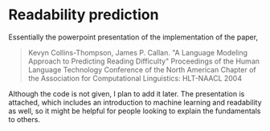 # Readability prediction    


Essentially the powerpoint presentation of the implementation of the paper, 

> Kevyn Collins-Thompson, James P. Callan. "A Language Modeling Approach to Predicting Reading Difficulty"
> Proceedings of the Human Language Technology Conference of the North American Chapter of the Association for Computational Linguistics: HLT-NAACL 2004

Although the code is not given, I plan to add it later. The presentation is attached, which includes an introduction to machine learning and readability as well, so it might be helpful for people looking to explain the fundamentals to others.
